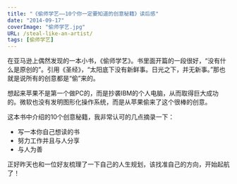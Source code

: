```yaml
---
title: "《偷师学艺——10个你一定要知道的创意秘籍》读后感"
date: "2014-09-17"
coverImage: "偷师学艺.jpg"
URL: /steal-like-an-artist/
tags: [偷师学艺]
---
```


在亚马逊上偶然发现的一本小书，《偷师学艺》。书里面开篇的一段很好，“没有什么是原创的”。引用《圣经》，“太阳底下没有新鲜事。日光之下，并无新事。”那也就是说所有的创意都是“偷”来的。

想起来苹果不是第一个做PC的，而是抄袭IBM的个人电脑，从而取得巨大成功的。微软也没有发明图形化操作系统，而是从苹果偷来了这个很棒的创意。

这本书中介绍的10个创意秘籍，我非常认可的几点摘录一下：

- 写一本你自己想读的书
- 努力工作并且与人分享
- 与人为善

正好昨天也和一位好友梳理了一下自己的人生规划，该找准自己的方向，开始起航了！

